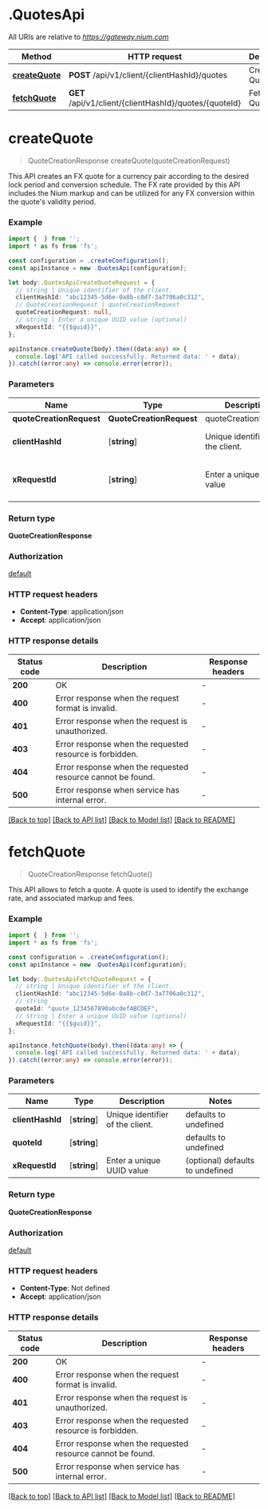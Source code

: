 # .QuotesApi

All URIs are relative to *https://gateway.nium.com*

Method | HTTP request | Description
------------- | ------------- | -------------
[**createQuote**](QuotesApi.md#createQuote) | **POST** /api/v1/client/{clientHashId}/quotes | Create Quote
[**fetchQuote**](QuotesApi.md#fetchQuote) | **GET** /api/v1/client/{clientHashId}/quotes/{quoteId} | Fetch Quote by ID


# **createQuote**
> QuoteCreationResponse createQuote(quoteCreationRequest)

This API creates an FX quote for a currency pair according to the desired lock period and conversion schedule. The FX rate provided by this API includes the Nium markup and can be utilized for any FX conversion within the quote\'s validity period.

### Example


```typescript
import {  } from '';
import * as fs from 'fs';

const configuration = .createConfiguration();
const apiInstance = new .QuotesApi(configuration);

let body:.QuotesApiCreateQuoteRequest = {
  // string | Unique identifier of the client.
  clientHashId: "abc12345-5d6e-0a8b-c8d7-3a7706a0c312",
  // QuoteCreationRequest | quoteCreationRequest
  quoteCreationRequest: null,
  // string | Enter a unique UUID value (optional)
  xRequestId: "{{$guid}}",
};

apiInstance.createQuote(body).then((data:any) => {
  console.log('API called successfully. Returned data: ' + data);
}).catch((error:any) => console.error(error));
```


### Parameters

Name | Type | Description  | Notes
------------- | ------------- | ------------- | -------------
 **quoteCreationRequest** | **QuoteCreationRequest**| quoteCreationRequest |
 **clientHashId** | [**string**] | Unique identifier of the client. | defaults to undefined
 **xRequestId** | [**string**] | Enter a unique UUID value | (optional) defaults to undefined


### Return type

**QuoteCreationResponse**

### Authorization

[default](README.md#default)

### HTTP request headers

 - **Content-Type**: application/json
 - **Accept**: application/json


### HTTP response details
| Status code | Description | Response headers |
|-------------|-------------|------------------|
**200** | OK |  -  |
**400** | Error response when the request format is invalid. |  -  |
**401** | Error response when the request is unauthorized. |  -  |
**403** | Error response when the requested resource is forbidden. |  -  |
**404** | Error response when the requested resource cannot be found. |  -  |
**500** | Error response when service has internal error. |  -  |

[[Back to top]](#) [[Back to API list]](README.md#documentation-for-api-endpoints) [[Back to Model list]](README.md#documentation-for-models) [[Back to README]](README.md)

# **fetchQuote**
> QuoteCreationResponse fetchQuote()

This API allows to fetch a quote. A quote is used to identify the exchange rate, and associated markup and fees.

### Example


```typescript
import {  } from '';
import * as fs from 'fs';

const configuration = .createConfiguration();
const apiInstance = new .QuotesApi(configuration);

let body:.QuotesApiFetchQuoteRequest = {
  // string | Unique identifier of the client.
  clientHashId: "abc12345-5d6e-0a8b-c8d7-3a7706a0c312",
  // string
  quoteId: "quote_1234567890abcdefABCDEF",
  // string | Enter a unique UUID value (optional)
  xRequestId: "{{$guid}}",
};

apiInstance.fetchQuote(body).then((data:any) => {
  console.log('API called successfully. Returned data: ' + data);
}).catch((error:any) => console.error(error));
```


### Parameters

Name | Type | Description  | Notes
------------- | ------------- | ------------- | -------------
 **clientHashId** | [**string**] | Unique identifier of the client. | defaults to undefined
 **quoteId** | [**string**] |  | defaults to undefined
 **xRequestId** | [**string**] | Enter a unique UUID value | (optional) defaults to undefined


### Return type

**QuoteCreationResponse**

### Authorization

[default](README.md#default)

### HTTP request headers

 - **Content-Type**: Not defined
 - **Accept**: application/json


### HTTP response details
| Status code | Description | Response headers |
|-------------|-------------|------------------|
**200** | OK |  -  |
**400** | Error response when the request format is invalid. |  -  |
**401** | Error response when the request is unauthorized. |  -  |
**403** | Error response when the requested resource is forbidden. |  -  |
**404** | Error response when the requested resource cannot be found. |  -  |
**500** | Error response when service has internal error. |  -  |

[[Back to top]](#) [[Back to API list]](README.md#documentation-for-api-endpoints) [[Back to Model list]](README.md#documentation-for-models) [[Back to README]](README.md)


